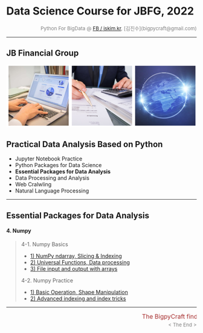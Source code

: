 # Data Science Course for JBFG, 2022

<div align='right'><font size=2 color='gray'>Python For BigData @ <font color='blue'><a href='https://www.facebook.com/jskim.kr'>FB / jskim.kr</a></font>, [김진수](bigpycraft@gmail.com)</font></div>
<hr>

## JB Financial Group

<img src="../images/img_main_front.png">

## Practical Data Analysis Based on Python
- Jupyter Notebook Practice
- Python Packages for Data Science
- <b>Essential Packages for Data Analysis</b>
- Data Processing and Analysis
- Web Cralwling
- Natural Language Processing

<hr>

## Essential Packages for Data Analysis

#### 4. Numpy 

> 4-1. Numpy Basics 
> - [ 1) NumPy ndarray, Slicing & Indexing       ][B4110]
> - [ 2) Universal Functions, Data processing    ][B4120]
> - [ 3) File input and output with arrays       ][B4130]
> 
> 4-2. Numpy Practice 
> - [ 1) Basic Operation, Shape Manipulation     ][B4150]
> - [ 2) Advanced indexing and index tricks      ][B4160]


<!--
> 4-1. Numpy Basics 
> <br/> (1) [ NumPy ndarray, Slicing & Indexing       ][B4110]
> <br/> (2) [ Universal Functions, Data processing    ][B4120]
> <br/> (3) [ File input and output with arrays       ][B4130]
> 
> 4-2. Numpy Practice 
> <br/> (1) [ Basic Operation, Shape Manipulation     ][B4150]
> <br/> (2) [ Advanced indexing and index tricks      ][B4160]

-----------------------------------------------------------------------

> 4-1. Numpy Basics 
> - [ 1) NumPy ndarray, Slicing & Indexing       ][B4110]
> - [ 2) Universal Functions, Data processing    ][B4120]
> - [ 3) File input and output with arrays       ][B4130]
> 
> 4-2. Numpy Practice 
> - [ 1) Basic Operation, Shape Manipulation     ][B4150]
> - [ 2) Advanced indexing and index tricks      ][B4160]

-----------------------------------------------------------------------

- 4    [Numpy Basics  : Slicing & Indexing                      ][B4100]
- 4-1. [Numpy Basics1 : NumPy ndarray, Slicing & Indexing       ][B4110]
- 4-2. [Numpy Basics2 : Universal Functions, Data processing    ][B4120]
- 4-3. [Numpy Basics3 : File input and output with arrays       ][B4130]
- 4-4. [Numpy Practice1 : Basic Operation, Shape Manipulation   ][B4150]
- 4-5. [Numpy Practice2 : Advanced indexing and index tricks    ][B4160]

-->


[B4100]:  https://htmlpreview.github.io/?https://github.com/lukejskim/ds22-jbfg-mc/blob/master/notebook/html/BPC_B410_NumPy.html                       "Go B4010"
[B4110]:  https://htmlpreview.github.io/?https://github.com/lukejskim/ds22-jbfg-mc/blob/master/notebook/html/BPC_B411_NumPy_Basics1.html               "Go B4110"
[B4120]:  https://htmlpreview.github.io/?https://github.com/lukejskim/ds22-jbfg-mc/blob/master/notebook/html/BPC_B412_NumPy_Basics2.html               "Go B4120"
[B4130]:  https://htmlpreview.github.io/?https://github.com/lukejskim/ds22-jbfg-mc/blob/master/notebook/html/BPC_B413_NumPy_Basics3.html               "Go B4130"
[B4150]:  https://htmlpreview.github.io/?https://github.com/lukejskim/ds22-jbfg-mc/blob/master/notebook/html/BPC_B415_NumPy_Practice1.html             "Go B4150"
[B4160]:  https://htmlpreview.github.io/?https://github.com/lukejskim/ds22-jbfg-mc/blob/master/notebook/html/BPC_B416_NumPy_Practice2.html             "Go B4160"


[A1010]:  https://htmlpreview.github.io/?https://github.com/lukejskim/ds22-jbfg-mc/blob/master/notebook/html/BPC_A101_Review_DataType.html                      "Go A1010"
[A1020]:  https://htmlpreview.github.io/?https://github.com/lukejskim/ds22-jbfg-mc/blob/master/notebook/html/BPC_A102_Review_DataStructure.html                 "Go A1020"
[A1031]:  https://htmlpreview.github.io/?https://github.com/lukejskim/ds22-jbfg-mc/blob/master/notebook/html/BPC_A103_Review_Function1_Basic.html               "Go A1031"
[A1032]:  https://htmlpreview.github.io/?https://github.com/lukejskim/ds22-jbfg-mc/blob/master/notebook/html/BPC_A103_Review_Function2_Extension.html           "Go A1032"
[A1040]:  https://htmlpreview.github.io/?https://github.com/lukejskim/ds22-jbfg-mc/blob/master/notebook/html/BPC_A104_Lambda_Internal_Functiion.html            "Go A1040"
[A1051]:  https://htmlpreview.github.io/?https://github.com/lukejskim/ds22-jbfg-mc/blob/master/notebook/html/BPC_A105_Review_Class1_Basic.html                  "Go A1051"
[A1052]:  https://htmlpreview.github.io/?https://github.com/lukejskim/ds22-jbfg-mc/blob/master/notebook/html/BPC_A105_Review_Class2_OOP.html                    "Go A1052"
[A1060]:  https://htmlpreview.github.io/?https://github.com/lukejskim/ds22-jbfg-mc/blob/master/notebook/html/BPC_A106_Exceptions.html                           "Go A1060"

[A2010]:  https://htmlpreview.github.io/?https://github.com/lukejskim/ds22-jbfg-mc/blob/master/notebook/html/BPC_A201_Algorithm_Practice_Lv1_Guess_Weekdays.html     "Go A2010"

[Q2020]:  https://htmlpreview.github.io/?https://github.com/lukejskim/ds22-jbfg-mc/blob/master/notebook/html/BPC_A202_Algorithm_Practice_Lv2_Fibonacci-Quiz.html     "Go Q2020"
[A2020]:  https://htmlpreview.github.io/?https://github.com/lukejskim/ds22-jbfg-mc/blob/master/notebook/html/BPC_A202_Algorithm_Practice_Lv2_Fibonacci-SCode.html    "Go A2020"

[Q2030]:  https://htmlpreview.github.io/?https://github.com/lukejskim/ds22-jbfg-mc/blob/master/notebook/html/BPC_A203_Algorithm_Practice_Lv3_Stack-Quiz.html         "Go Q2030"
[A2030]:  https://htmlpreview.github.io/?https://github.com/lukejskim/ds22-jbfg-mc/blob/master/notebook/html/BPC_A203_Algorithm_Practice_Lv3_Stack-SCode.html        "Go A2030"

[Q2040]:  https://htmlpreview.github.io/?https://github.com/lukejskim/ds22-jbfg-mc/blob/master/notebook/html/BPC_A204_Algorithm_Practice_Lv3_Queue-Quiz.html         "Go Q2040"
[A2040]:  https://htmlpreview.github.io/?https://github.com/lukejskim/ds22-jbfg-mc/blob/master/notebook/html/BPC_A204_Algorithm_Practice_Lv3_Queue-SCode.html        "Go A2040"


[A3010]:  https://htmlpreview.github.io/?https://github.com/lukejskim/ds22-jbfg-mc/blob/master/notebook/html/BPC_A301_FileIO_Basic.html                     "Go A3010"
[A3020]:  https://htmlpreview.github.io/?https://github.com/lukejskim/ds22-jbfg-mc/blob/master/notebook/html/BPC_A302_FileIO_OS-CMD.html                    "Go A3020"
[A3030]:  https://htmlpreview.github.io/?https://github.com/lukejskim/ds22-jbfg-mc/blob/master/notebook/html/BPC_A303_Make_Module.html                      "Go A3030"
[A3040]:  https://htmlpreview.github.io/?https://github.com/lukejskim/ds22-jbfg-mc/blob/master/notebook/html/BPC_A304_Builtin_Module.html                   "Go A3040"
[Q3050]:  https://htmlpreview.github.io/?https://github.com/lukejskim/ds22-jbfg-mc/blob/master/notebook/html/BPC_A305_DateTIme_ver3-Quiz.html               "Go Q3050"
[A3050]:  https://htmlpreview.github.io/?https://github.com/lukejskim/ds22-jbfg-mc/blob/master/notebook/html/BPC_A305_DateTIme_ver3.html                    "Go A3050"

[A3060]:  https://htmlpreview.github.io/?https://github.com/lukejskim/ds22-jbfg-mc/blob/master/notebook/html/BPC_A306_Iterators.html                    "Go A3060"
[A3070]:  https://htmlpreview.github.io/?https://github.com/lukejskim/ds22-jbfg-mc/blob/master/notebook/html/BPC_A307_Generator.html                    "Go A3070"
[A3100]:  https://htmlpreview.github.io/?https://github.com/lukejskim/ds22-jbfg-mc/blob/master/notebook/html/BPC_A310_MFR-Quiz.html                         "Go A3100"
[A3110]:  https://htmlpreview.github.io/?https://github.com/lukejskim/ds22-jbfg-mc/blob/master/notebook/html/BPC_A311_MFR_SCode.html                        "Go A3110"
[A3200]:  https://htmlpreview.github.io/?https://github.com/lukejskim/ds22-jbfg-mc/blob/master/notebook/html/BPC_A320_JSON.html                             "Go A3200"
[Q3300]:  https://htmlpreview.github.io/?https://github.com/lukejskim/ds22-jbfg-mc/blob/master/notebook/html/BPC_A330_RegEx.html                            "Go Q3300"
[A3302]:  https://htmlpreview.github.io/?https://github.com/lukejskim/ds22-jbfg-mc/blob/master/notebook/html/BPC_A330_RegEx_ver2.html                       "Go A3302"
[A3303]:  https://htmlpreview.github.io/?https://github.com/lukejskim/ds22-jbfg-mc/blob/master/notebook/html/BPC_A331_RegEx_ver3.html                       "Go A3303"



<hr>
<marquee><font size=3 color='brown'>The BigpyCraft find the information to design valuable society with Technology & Craft.</font></marquee>
<div align='right'><font size=2 color='gray'> &lt; The End &gt; </font></div>



















